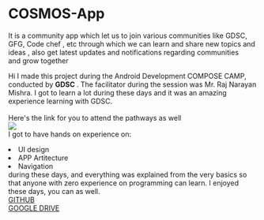 # COSMOS-App
It is a community app which let us to join various communities like GDSC, GFG, Code chef , etc through which we can learn and share new topics and ideas , also get latest updates and notifications regarding communities and grow together

Hi I made this project during the Android Development COMPOSE CAMP, conducted by <b> GDSC
</b>.
The facilitator during the session was Mr. Raj Narayan Mishra. I got to
learn a lot during these days and it was an amazing experience learning with GDSC.
<br><br>Here's the link for you to attend the pathways as well<br>
<a href="https://developer.android.com/courses/android-basics-compose/course?authuser=5"> <img src="https://developer.android.com/courses/android-basics-compose/images/hero-assets/course-logo.svg?authuser=5"> </a>
<br>I got to have hands on experience on:
<li>UI design
<li>APP Artitecture
<li>Navigation
<br>during these days, and everything was explained from the very basics so that
anyone with zero experience on programming can learn.
I enjoyed these days, you can as well.
  <br>
<a href=
"https://github.com/dsumeet14/COSMOS-App">GITHUB</a>
  <br>
  <a href=
"https://drive.google.com/drive/folders/1EW_t2Q8Bn8qJAsnjPY5Cayc2BxeU-mhg?usp=sharing">GOOGLE DRIVE</a>
